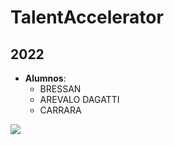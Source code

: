 # TalentAccelerator

## 2022

- **Alumnos**:
  - BRESSAN
  - AREVALO DAGATTI
  - CARRARA


![](https://www.freejpg.com.ar/image-900/1d/1de8/F100007892-chispas.jpg)
